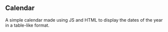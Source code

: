 ## Calendar

A simple calendar made using JS and HTML to display the dates of the year in a table-like format. 


